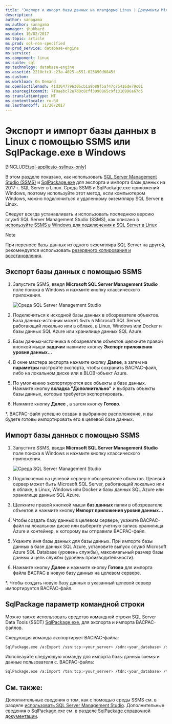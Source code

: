 ```yaml
---
title: "Экспорт и импорт базы данных на платформе Linux | Документы Microsoft"
description: 
author: sanagama
ms.author: sanagama
manager: jhubbard
ms.date: 10/02/2017
ms.topic: article
ms.prod: sql-non-specified
ms.prod_service: database-engine
ms.service: 
ms.component: linux
ms.suite: sql
ms.technology: database-engine
ms.assetid: 2210cfc3-c23a-4025-a551-625890d6845f
ms.custom: 
ms.workload: On Demand
ms.openlocfilehash: 41d3647796306cb1a9b89f5af47c75416de79c01
ms.sourcegitcommit: 7f8aebc72e7d0c8cff3990865c9f1316996a67d5
ms.translationtype: MT
ms.contentlocale: ru-RU
ms.lasthandoff: 11/20/2017
---
```

# <a name="export-and-import-a-database-on-linux-with-ssms-or-sqlpackageexe-on-windows"></a>Экспорт и импорт базы данных в Linux с помощью SSMS или SqlPackage.exe в Windows

[!INCLUDE[tsql-appliesto-sslinux-only](../includes/tsql-appliesto-sslinux-only.md)]

В этом разделе показано, как использовать [SQL Server Management Studio (SSMS)](../ssms/download-sql-server-management-studio-ssms.md) и [SqlPackage.exe](https://msdn.microsoft.com/library/hh550080.aspx) для экспорта и импорта базы данных на 2017 г. SQL Server в Linux. Среда SSMS и SqlPackage.exe приложений Windows, поэтому используйте этот метод, если компьютером Windows, можно подключиться к удаленному экземпляру SQL Server в Linux.

Следует всегда устанавливать и использовать последнюю версию служб SQL Server Management Studio (SSMS), как описано в [используйте SSMS в Windows для подключения к SQL Server в Linux](sql-server-linux-develop-use-ssms.md)

> [!NOTE]
> При переносе базы данных из одного экземпляра SQL Server на другой, рекомендуется использовать [резервного копирования и восстановления](sql-server-linux-migrate-restore-database.md).

## <a name="export-a-database-with-ssms"></a>Экспорт базы данных с помощью SSMS

1. Запустите SSMS, введя **Microsoft SQL Server Management Studio** поле поиска в Windows и нажмите кнопку классического приложения.

    ![Среда SQL Server Management Studio](./media/sql-server-linux-develop-use-ssms/ssms.png) 

2. Подключиться к исходной базы данных в обозревателе объектов. База данных-источник может быть в Microsoft SQL Server, работающий локально или в облаке, в Linux, Windows или Docker и базы данных SQL Azure или хранилище данных SQL Azure.

3. Базы данных-источника в обозревателе объектов щелкните правой кнопкой мыши **задачи**и нажмите кнопку **Экспорт приложения уровня данных...**

4. В окне мастера экспорта нажмите кнопку **Далее**, а затем на **параметры** настройте экспорта, чтобы сохранить BACPAC-файл, либо на локальном диске или в BLOB-объект Azure.

5. По умолчанию экспортируются все объекты в базе данных. Нажмите кнопку **вкладка "Дополнительно"** и выбрать объекты базы данных, которые требуется экспортировать.

6. Нажмите кнопку **Далее** , а затем кнопку **Готово**.

*. BACPAC-файл успешно создан в выбранное расположение, и вы будете готовы импортировать его в целевой базе данных.

## <a name="import-a-database-with-ssms"></a>Импорт базы данных с помощью SSMS

1. Запустите SSMS, введя **Microsoft SQL Server Management Studio** поле поиска в Windows и нажмите кнопку классического приложения.

    ![Среда SQL Server Management Studio](./media/sql-server-linux-develop-use-ssms/ssms.png) 

2. Подключения на целевой сервер в обозревателе объектов. Целевой сервер может быть Microsoft SQL Server, работающий локально или в облаке, в Linux, Windows или Docker и базы данных SQL Azure или хранилище данных SQL Azure.

3. Щелкните правой кнопкой мыши **баз данных** папки в обозревателе объектов и нажмите кнопку **Импорт приложения уровня данных...**

4. Чтобы создать базу данных в целевом сервере, укажите BACPAC-файл на локальном диске или выберите учетную запись хранилища Azure и контейнер, к которому вы отправили BACPAC-файл.

5. Укажите имя базы данных для базы данных. При импорте базы данных в базе данных SQL Azure, установите выпуск служб Microsoft Azure SQL Database (уровень службы), максимальный размер базы данных и цель службы (уровень производительности).

6. Нажмите кнопку **Далее** и нажмите кнопку **Готово** для импорта файла BACPAC в новую базу данных на целевом сервере.

*. Чтобы создать новую базу данных в указанный целевой сервер импортируется BACPAC-файл.

## <a id="sqlpackage"></a>SqlPackage параметр командной строки

Можно также использовать средство командной строки SQL Server Data Tools (SSDT) [SqlPackage.exe](https://msdn.microsoft.com/library/hh550080.aspx), для экспорта и импорта BACPAC-файлов.

Следующая команда экспортирует BACPAC-файла:

```bash
SqlPackage.exe /a:Export /ssn:tcp:<your_server> /sdn:<your_database> /su:<username> /sp:<password> /tf:<path_to_bacpac>
```

Используйте следующую команду для импорта базы данных схемы и данные пользователя с. BACPAC-файла:

```bash
SqlPackage.exe /a:Import /tsn:tcp:<your_server> /tdn:<your_database> /tu:<username> /tp:<password> /sf:<path_to_bacpac>

```

## <a name="see-also"></a>См. также:
Дополнительные сведения о том, как с помощью среды SSMS см. в разделе [использовать SQL Server Management Studio](https://msdn.microsoft.com/library/ms174173.aspx). Дополнительные сведения о SqlPackage.exe см. в разделе [SqlPackage справочной документации](https://msdn.microsoft.com/library/hh550080.aspx).
